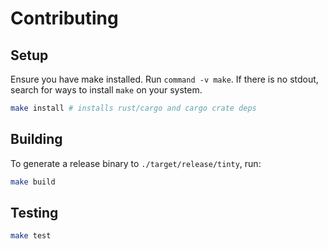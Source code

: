 # Contributing

## Setup

Ensure you have make installed. Run `command -v make`. If there is no
stdout, search for ways to install `make` on your system.

```sh
make install # installs rust/cargo and cargo crate deps
```

## Building

To generate a release binary to `./target/release/tinty`, run:

```sh
make build
```

## Testing

```sh
make test
```
